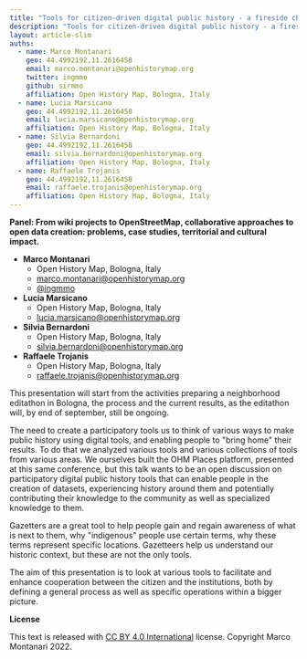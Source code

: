 ```yaml
---
title: "Tools for citizen-driven digital public history - a fireside chat"
description: "Tools for citizen-driven digital public history - a fireside chat"
layout: article-slim
auths:
  - name: Marco Montanari
    geo: 44.4992192,11.2616458
    email: marco.montanari@openhistorymap.org
    twitter: ingmmo
    github: sirmmo
    affiliation: Open History Map, Bologna, Italy
  - name: Lucia Marsicano
    geo: 44.4992192,11.2616458
    email: lucia.marsicano@openhistorymap.org
    affiliation: Open History Map, Bologna, Italy
  - name: Silvia Bernardoni
    geo: 44.4992192,11.2616458
    email: silvia.bernardoni@openhistorymap.org
    affiliation: Open History Map, Bologna, Italy
  - name: Raffaele Trojanis
    geo: 44.4992192,11.2616458
    email: raffaele.trojanis@openhistorymap.org
    affiliation: Open History Map, Bologna, Italy
---
```


**Panel: From wiki projects to OpenStreetMap, collaborative approaches to open data creation: problems, case studies, territorial and cultural impact.**

- **Marco Montanari**
  - Open History Map, Bologna, Italy
  - [marco.montanari@openhistorymap.org](mailto:marco.montanari@openhistorymap.org)
  - [@ingmmo](https://twitter.com/ingmmo)
- **Lucia Marsicano**
  - Open History Map, Bologna, Italy
  - [lucia.marsicano@openhistorymap.org](mailto:lucia.marsicano@openhistorymap.org)
- **Silvia Bernardoni**
  - Open History Map, Bologna, Italy
  - [silvia.bernardoni@openhistorymap.org](mailto:silvia.bernardoni@openhistorymap.org)
- **Raffaele Trojanis**
  - Open History Map, Bologna, Italy
  - [raffaele.trojanis@openhistorymap.org](mailto:raffaele.trojanis@openhistorymap.org)


This presentation will start from the activities preparing a neighborhood editathon in Bologna, the process and the current results, as the editathon will, by end of september, still be ongoing. 

The need to create a participatory tools us to think of various ways to make public history using digital tools, and enabling people to "bring home" their results. To do that we analyzed various tools and various collections of tools from various areas. We ourselves built the OHM Places platform, presented at this same conference, but this talk wants to be an open discussion on participatory digital public history tools that can enable people in the creation of datasets, experiencing history around them and potentially contributing their knowledge to the community as well as specialized knowledge to them. 

Gazetters are a great tool to help people gain and regain awareness of what is next to them, why "indigenous" people use certain terms, why these terms represent specific locations. Gazetteers help us understand our historic context, but these are not the only tools. 

The aim of this presentation is to look at various tools to facilitate and enhance cooperation between the citizen and the institutions, both by defining a general process as well as specific operations within a bigger picture. 

**License**

This text is released with [CC BY 4.0 International](https://creativecommons.org/licenses/by/4.0/) license. Copyright Marco Montanari 2022.

